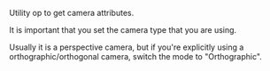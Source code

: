 Utility op to get camera attributes.

It is important that you set the camera type that you are using.

Usually it is a perspective camera, but if you're explicitly using a orthographic/orthogonal camera, switch the mode to "Orthographic".
